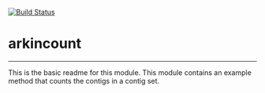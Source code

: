 [![Build Status](https://travis-ci.org/aparkin/arkincount.svg?branch=master)](https://travis-ci.org/aparkin/arkincount)

# arkincount
---

This is the basic readme for this module. This module contains an example method that counts the contigs in a contig set.